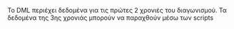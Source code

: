 Το DML περιέχει δεδομένα για τις πρώτες 2 χρονιές του διαγωνισμού.
Τα δεδομένα της 3ης χρονιάς μπορούν να παραχθούν μέσω των scripts
